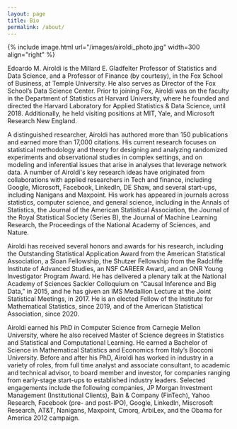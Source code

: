 ```yaml
---
layout: page
title: Bio
permalink: /about/
---
```


{% include image.html url="/images/airoldi_photo.jpg" width=300 align="right" %}

Edoardo M. Airoldi is the Millard E. Gladfelter Professor of Statistics and Data Science, and a Professor of Finance (by courtesy), in the Fox School of Business, at Temple University. He also serves as Director of the Fox School’s Data Science Center. Prior to joining Fox, Airoldi was on the faculty in the Department of Statistics at Harvard University, where he founded and directed the Harvard Laboratory for Applied Statistics & Data Science, until 2018. Additionally, he held visiting positions at MIT, Yale, and Microsoft Research New England. 

A distinguished researcher, Airoldi has authored more than 150 publications and earned more than 17,000 citations. His current research focuses on statistical methodology and theory for designing and analyzing randomized experiments and observational studies in complex settings, and on modeling and inferential issues that arise in analyses that leverage network data. A number of Airoldi's key research ideas have originated from collaborations with applied researchers in Tech and finance, including Google, Microsoft, Facebook, LinkedIn, DE Shaw, and several start-ups, including Nanigans and Maxpoint. His work has appeared in journals across statistics, computer science, and general science, including in the Annals of Statistics, the Journal of the American Statistical Association, the Journal of the Royal Statistical Society (Series B), the Journal of Machine Learning Research, the Proceedings of the National Academy of Sciences, and Nature. 

Airoldi has received several honors and awards for his research, including the Outstanding Statistical Application Award from the American Statistical Association, a Sloan Fellowship, the Shutzer Fellowship from the Radcliffe Institute of Advanced Studies, an NSF CAREER Award, and an ONR Young Investigator Program Award. He has delivered a plenary talk at the National Academy of Sciences Sackler Colloquium on “Causal Inference and Big Data,” in 2015, and he has given an IMS Medallion Lecture at the Joint Statistical Meetings, in 2017. He is an elected Fellow of the Institute for Mathematical Statistics, since 2019, and of the American Statistical Association, since 2020.

Airoldi earned his PhD in Computer Science from Carnegie Mellon University, where he also received Master of Science degrees in Statistics and Statistical and Computational Learning. He earned a Bachelor of Science in Mathematical Statistics and Economics from Italy’s Bocconi University. Before and after his PhD, Airoldi has worked in industry in a variety of roles, from full time analyst and associate consultant, to academic and technical advisor, to board member and investor, for companies ranging from early-stage start-ups to established industry leaders. Selected engagements include the following companies, JP Morgan Investment Management (Institutional Clients), Bain & Company (FinTech), Yahoo Research, Facebook (pre- and post-IPO), Google, LinkedIn, Miscrosoft Research, AT&T, Nanigans, Maxpoint, Cmorq, ArbiLex, and the Obama for America 2012 campaign.  
